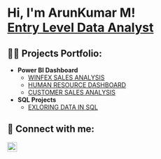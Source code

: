 <h1>Hi, I'm ArunKumar M! <br/><a href="https://github.com/ArunKumarM82">Entry Level Data Analyst</a>
<h2>👨‍💻 Projects Portfolio:</h2>

- <b>Power BI Dashboard</b>
  - [WINFEX SALES ANALYSIS](https://github.com/joshmadakor1/Algorithms-Practice)
  - [HUMAN RESOURCE DASHBOARD](https://github.com/joshmadakor1/Algorithms-Practice)
  - [CUSTOMER SALES ANALYSIS](https://github.com/joshmadakor1/Algorithms-Practice)
- <b>SQL Projects</b>
  - [EXLORING DATA IN SQL](https://github.com/joshmadakor1/4chan-Image-Analysis-Middleware-C964) <b><i></b></i>



<h2> 🤳 Connect with me:</h2>

[<img align="left" alt="JoshMadakor | LinkedIn" width="22px" src="https://cdn.jsdelivr.net/npm/simple-icons@v3/icons/linkedin.svg" />][linkedin]


[linkedin]: https://www.linkedin.com/in/arunkumardx/

<!--
- <b>Excel Projects</b>
  - 
- <b>Python (Pandas, NumPy)</b>
  - 

 



<h2> 🤳 Connect with me:</h2>

[<img align="left" alt="JoshMadakor | LinkedIn" width="22px" src="https://cdn.jsdelivr.net/npm/simple-icons@v3/icons/linkedin.svg" />][linkedin]


[linkedin]: https://www.linkedin.com/in/arunkumardx/

<!--

Here are some ideas to get you started:

- 🔭 I’m currently working on ...
- 🌱 I’m currently learning ...
- 👯 I’m looking to collaborate on ...
- 🤔 I’m looking for help with ...
- 💬 Ask me about ...
- 📫 How to reach me: ...
- 😄 Pronouns: ...
- ⚡ Fun fact: ...
-->
